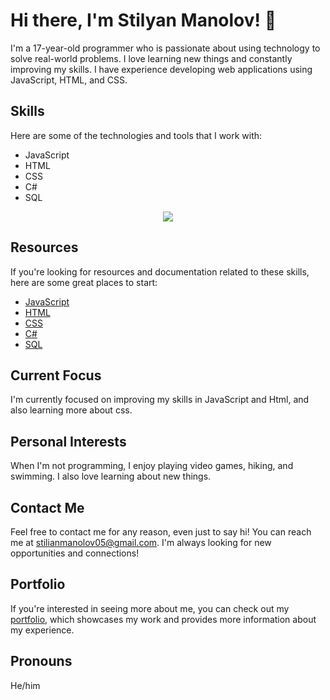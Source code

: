 # Hi there, I'm Stilyan Manolov! 👋

I'm a 17-year-old programmer who is passionate about using technology to solve real-world problems. I love learning new things and constantly improving my skills. I have experience developing web applications using JavaScript, HTML, and CSS. 

## Skills

Here are some of the technologies and tools that I work with:

- JavaScript
- HTML
- CSS
- C#
- SQL

<p align="center">
  <img src="https://img.shields.io/badge/Languages-JavaScript%20%7C%20HTML%20%7C%20CSS%20%7C%20SQL%20%7C%20C%23-blue?style=flat-square">
</p>

## Resources

If you're looking for resources and documentation related to these skills, here are some great places to start:

- [JavaScript](https://developer.mozilla.org/en-US/docs/Web/JavaScript)
- [HTML](https://developer.mozilla.org/en-US/docs/Web/HTML)
- [CSS](https://developer.mozilla.org/en-US/docs/Web/CSS)
- [C#](https://docs.microsoft.com/en-us/dotnet/csharp/)
- [SQL](https://www.postgresql.org/docs/)

## Current Focus

I'm currently focused on improving my skills in JavaScript and Html, and also learning more about css.

## Personal Interests

When I'm not programming, I enjoy playing video games, hiking, and swimming. I also love learning about new things.


## Contact Me

Feel free to contact me for any reason, even just to say hi! You can reach me at stilianmanolov05@gmail.com. I'm always looking for new opportunities and connections!

## Portfolio 

If you're interested in seeing more about me, you can check out my [portfolio](https://sites.google.com/view/stilian-learning-journey/home?authuser=0), which showcases my work and provides more information about my experience.

## Pronouns

He/him



<!---
Stili559/Stili559 is a ✨ special ✨ repository because its `README.md` (this file) appears on your GitHub profile.
You can click the Preview link to take a look at your changes.
--->
